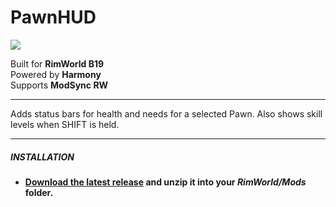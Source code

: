 # PawnHUD
![](https://img.shields.io/badge/Version-1.0-brightgreen.svg)

Built for **RimWorld B19**\
Powered by **Harmony**\
Supports **ModSync RW**

------------

Adds status bars for health and needs for a selected Pawn. Also shows skill levels when SHIFT is held.

------------

##### INSTALLATION
- **[Download the latest release](https://github.com/Jaxe-Dev/PawnHUD/releases/latest) and unzip it into your *RimWorld/Mods* folder.**
